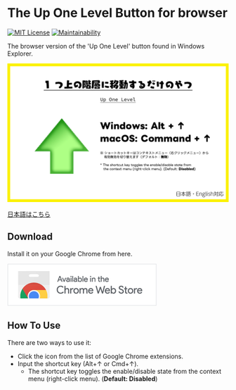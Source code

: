 # The Up One Level Button for browser

[![MIT License](http://img.shields.io/badge/license-MIT-blue.svg?style=flat)](LICENSE) [![Maintainability](https://api.codeclimate.com/v1/badges/f3f661f7cfc01e6e2178/maintainability)](https://codeclimate.com/github/heppokofrontend/chrome-extension-up-one-level/maintainability)

The browser version of the 'Up One Level' button found in Windows Explorer.

![](./images/main.png)

[日本語はこちら](./README--ja.md)

## Download

Install it on your Google Chrome from here.

[![Available in the Chrome Web Store](./images/iNEddTyWiMfLSwFD6qGq.png)](https://chrome.google.com/webstore/detail/jgjolidlaihemplmnaoeifpejbaobpbi)

## How To Use

There are two ways to use it:

- Click the icon from the list of Google Chrome extensions.
- Input the shortcut key (Alt+↑ or Cmd+↑).
  - The shortcut key toggles the enable/disable state from the context menu (right-click menu). (**Default: Disabled**)
